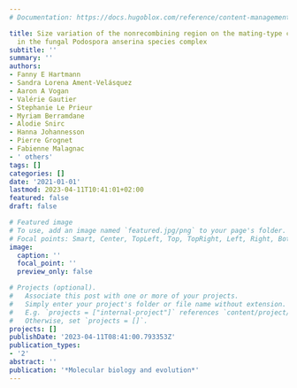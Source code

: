 ```yaml
---
# Documentation: https://docs.hugoblox.com/reference/content-management/

title: Size variation of the nonrecombining region on the mating-type chromosomes
  in the fungal Podospora anserina species complex
subtitle: ''
summary: ''
authors:
- Fanny E Hartmann
- Sandra Lorena Ament-Velásquez
- Aaron A Vogan
- Valérie Gautier
- Stephanie Le Prieur
- Myriam Berramdane
- Alodie Snirc
- Hanna Johannesson
- Pierre Grognet
- Fabienne Malagnac
- ' others'
tags: []
categories: []
date: '2021-01-01'
lastmod: 2023-04-11T10:41:01+02:00
featured: false
draft: false

# Featured image
# To use, add an image named `featured.jpg/png` to your page's folder.
# Focal points: Smart, Center, TopLeft, Top, TopRight, Left, Right, BottomLeft, Bottom, BottomRight.
image:
  caption: ''
  focal_point: ''
  preview_only: false

# Projects (optional).
#   Associate this post with one or more of your projects.
#   Simply enter your project's folder or file name without extension.
#   E.g. `projects = ["internal-project"]` references `content/project/deep-learning/index.md`.
#   Otherwise, set `projects = []`.
projects: []
publishDate: '2023-04-11T08:41:00.793353Z'
publication_types:
- '2'
abstract: ''
publication: '*Molecular biology and evolution*'
---
```

